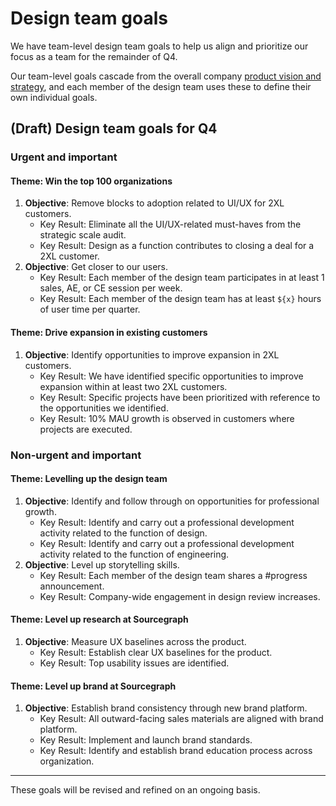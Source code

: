 # Design team goals

We have team-level design team goals to help us align and prioritize our
focus as a team for the remainder of Q4.

Our team-level goals cascade from the overall company [product vision and
strategy](../../index.md#product-vision-and-strategy), and each member of the design team
uses these to define their own individual goals.

## (Draft) Design team goals for Q4

### Urgent and important

#### Theme: Win the top 100 organizations

1. **Objective**: Remove blocks to adoption related to UI/UX for 2XL customers.
   - Key Result: Eliminate all the UI/UX-related must-haves from the strategic scale
     audit.
   - Key Result: Design as a function contributes to closing a deal for a
     2XL customer.
2. **Objective**: Get closer to our users.
   - Key Result: Each member of the design team participates in at least 1
     sales, AE, or CE session per week.
   - Key Result: Each member of the design team has at least `${x}` hours of
     user time per quarter.

#### Theme: Drive expansion in existing customers

1. **Objective**: Identify opportunities to improve expansion in 2XL customers.
   - Key Result: We have identified specific opportunities to improve
     expansion within at least two 2XL customers.
   - Key Result: Specific projects have been
     prioritized with reference to the opportunities we identified.
   - Key Result: 10% MAU growth is observed in customers where projects are executed.

### Non-urgent and important

#### Theme: Levelling up the design team

1. **Objective**: Identify and follow through on opportunities for professional
   growth.
   - Key Result: Identify and carry out a professional development activity
     related to the function of design.
   - Key Result: Identify and carry out a professional development activity
     related to the function of engineering.
2. **Objective**: Level up storytelling skills.
   - Key Result: Each member of the design team shares a #progress announcement.
   - Key Result: Company-wide engagement in design review increases.

#### Theme: Level up research at Sourcegraph

1. **Objective**: Measure UX baselines across the product.
   - Key Result: Establish clear UX baselines for the product.
   - Key Result: Top usability issues are identified.

#### Theme: Level up brand at Sourcegraph

1. **Objective**: Establish brand consistency through new brand platform.
   - Key Result: All outward-facing sales materials are aligned with brand
     platform.
   - Key Result: Implement and launch brand standards.
   - Key Result: Identify and establish brand education process across
     organization.

---

These goals will be revised and refined on an ongoing basis.
